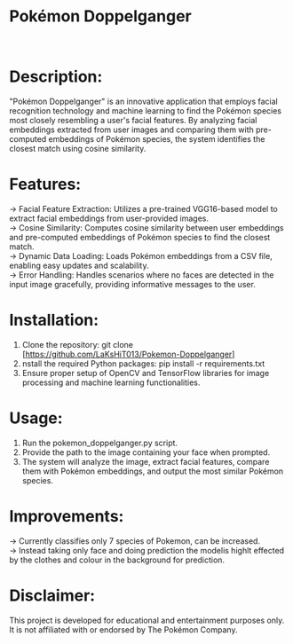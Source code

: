 # Pokémon Doppelganger

<br>

# Description:
"Pokémon Doppelganger" is an innovative application that employs facial recognition technology and machine learning to find the Pokémon species most closely resembling a user's facial features. By analyzing facial embeddings extracted from user images and comparing them with pre-computed embeddings of Pokémon species, the system identifies the closest match using cosine similarity.

# Features:
-> Facial Feature Extraction: Utilizes a pre-trained VGG16-based model to extract facial embeddings from user-provided images. <br>
-> Cosine Similarity: Computes cosine similarity between user embeddings and pre-computed embeddings of Pokémon species to find the closest match. <br>
-> Dynamic Data Loading: Loads Pokémon embeddings from a CSV file, enabling easy updates and scalability. <br>
-> Error Handling: Handles scenarios where no faces are detected in the input image gracefully, providing informative messages to the user. <br>

# Installation:

1) Clone the repository: git clone [https://github.com/LaKsHiT013/Pokemon-Doppelganger]
2) nstall the required Python packages: pip install -r requirements.txt
3) Ensure proper setup of OpenCV and TensorFlow libraries for image processing and machine learning functionalities.


# Usage:

1) Run the pokemon_doppelganger.py script.
2) Provide the path to the image containing your face when prompted.
3) The system will analyze the image, extract facial features, compare them with Pokémon embeddings, and output the most similar Pokémon species.


# Improvements:
-> Currently classifies only 7 species of Pokemon, can be increased.<br>
-> Instead taking only face and doing prediction the modelis highlt effected by the clothes and colour in the     background for prediction.

# Disclaimer:

This project is developed for educational and entertainment purposes only. It is not affiliated with or endorsed by The Pokémon Company.
